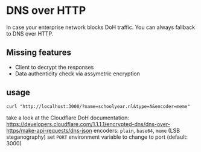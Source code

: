 # DNS over HTTP

In case your enterprise network blocks DoH traffic. You can always fallback to DNS over HTTP.

## Missing features

- Client to decrypt the responses
- Data authenticity check via assymetric encryption

## usage

`curl "http://localhost:3000/?name=schoolyear.nl&type=A&encoder=meme"`

take a look at the Cloudflare DoH documentation: https://developers.cloudflare.com/1.1.1.1/encrypted-dns/dns-over-https/make-api-requests/dns-json
encoders: `plain`, `base64`, `meme` (LSB steganography)
set `PORT` environment variable to change to port (default: 3000)
